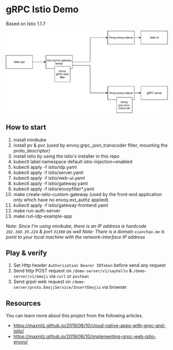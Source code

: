 # gRPC Istio Demo

Based on Istio 1.1.7

![Deployment Diagram](deployment.png?raw=true "Deployment Diagram")

## How to start

1. install minikube
2. install pv & pvc (used by envoy.grpc_json_transcoder filter, mounting the proto_descriptor)
3. install istio by using the istio's installer in this repo
4. kubectl label namespace default istio-injection=enabled
5. kubectl apply -f istio/idp.yaml
6. kubectl apply -f istio/server.yaml
7. kubectl apply -f istio/web-ui.yaml
8. kubectl apply -f istio/gateway.yaml
9. kubectl apply -f istio/envoyfilter*.yaml
10. make create-istio-custom-gateway (used by the front-end application only which have no envoy.ext_authz applied)
11. kubectl apply -f istio/gateway-frontend.yaml
12. make run-auth-server
13. make run-idp-example-app

*Note: Since I'm using minikube, there is an IP address is hardcode `192.168.39.224` & port `31380` as well*
*Note: There is a domain `xianchao.me` is point to your local machine with the network-interface IP address*

## Play & verify
1. Set Http header `Authorization Bearer IDToken` before send any request
2. Send http POST request on `/demo-server/v1/sayhello` & `/demo-server/v1/emoji` via `curl` or `postman`
3. Send grpd-web request on `/demo-server/proto.EmojiService/InsertEmojis` via browser

## Resources

You can learn more about this project from the following articles.

* https://maxnilz.github.io/2019/06/10/cloud-native-apps-with-grpc-and-istio/
* https://maxnilz.github.io/2019/06/10/implementing-grpc-web-istio-envoy/

